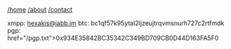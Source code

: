 <div class="navbar-wrap center">
	<div class="navbar">
		<a href="#">/home</a>
		<a href="/about">/about</a>
		<a href="/contact">/contact</a>
	</div>
</div>

xmpp: hexakis@jabb.im
btc: bc1qf57k95ytal2ljzeujtrqvmsnurh727c2rtfmdk
pgp: <a> href="/pgp.txt">0x934E35842BC35342C349BD709CB0D44D163FA5F0</a>
